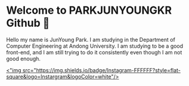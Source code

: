 # Welcome to PARKJUNYOUNGKR Github 👋

Hello my name is JunYoung Park. I am studying in the Department of Computer Engineering at Andong University. I am studying to be a good front-end, and I am still trying to do it consistently even though I am not good enough.

<a href="https://instagram.com/morednaerom?igshid=YmMyMTA2M2Y=" target="_blank"><"img src="https://img.shields.io/badge/Instagram-FFFFFF?style=flat-square&logo=Instargram&logoColor=white"/>

<!--
**PARKJUNYOUNGKR/PARKJUNYOUNGKR** is a ✨ _special_ ✨ repository because its `README.md` (this file) appears on your GitHub profile.

Here are some ideas to get you started:

- 🔭 I’m currently working on ...
- 🌱 I’m currently learning ...
- 👯 I’m looking to collaborate on ...
- 🤔 I’m looking for help with ...
- 💬 Ask me about ...
- 📫 How to reach me: ...
- 😄 Pronouns: ...
- ⚡ Fun fact: ...
-->
